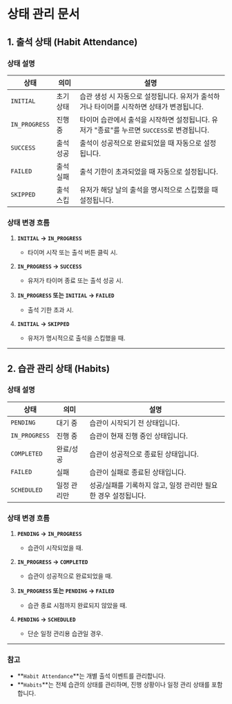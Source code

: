 # 상태 관리 문서

## 1. 출석 상태 (Habit Attendance)

### 상태 설명
| 상태        | 의미          | 설명                                                                          |
|-------------|---------------|-------------------------------------------------------------------------------|
| `INITIAL`   | 초기 상태     | 습관 생성 시 자동으로 설정됩니다. 유저가 출석하거나 타이머를 시작하면 상태가 변경됩니다. |
| `IN_PROGRESS`| 진행 중       | 타이머 습관에서 출석을 시작하면 설정됩니다. 유저가 "종료"를 누르면 `SUCCESS`로 변경됩니다. |
| `SUCCESS`   | 출석 성공     | 출석이 성공적으로 완료되었을 때 자동으로 설정됩니다.                            |
| `FAILED`    | 출석 실패     | 출석 기한이 초과되었을 때 자동으로 설정됩니다.                                   |
| `SKIPPED`   | 출석 스킵     | 유저가 해당 날의 출석을 명시적으로 스킵했을 때 설정됩니다.                        |

### 상태 변경 흐름
1. **`INITIAL` → `IN_PROGRESS`**
   - 타이머 시작 또는 출석 버튼 클릭 시.

2. **`IN_PROGRESS` → `SUCCESS`**
   - 유저가 타이머 종료 또는 출석 성공 시.

3. **`IN_PROGRESS` 또는 `INITIAL` → `FAILED`**
   - 출석 기한 초과 시.

4. **`INITIAL` → `SKIPPED`**
   - 유저가 명시적으로 출석을 스킵했을 때.

---

## 2. 습관 관리 상태 (Habits)

### 상태 설명
| 상태         | 의미          | 설명                                                                         |
|--------------|---------------|------------------------------------------------------------------------------|
| `PENDING`    | 대기 중        | 습관이 시작되기 전 상태입니다.                                                |
| `IN_PROGRESS`| 진행 중        | 습관이 현재 진행 중인 상태입니다.                                             |
| `COMPLETED`  | 완료/성공      | 습관이 성공적으로 종료된 상태입니다.                                          |
| `FAILED`     | 실패           | 습관이 실패로 종료된 상태입니다.                                             |
| `SCHEDULED`  | 일정 관리만    | 성공/실패를 기록하지 않고, 일정 관리만 필요한 경우 설정됩니다.                  |

### 상태 변경 흐름
1. **`PENDING` → `IN_PROGRESS`**
   - 습관이 시작되었을 때.

2. **`IN_PROGRESS` → `COMPLETED`**
   - 습관이 성공적으로 완료되었을 때.

3. **`IN_PROGRESS` 또는 `PENDING` → `FAILED`**
   - 습관 종료 시점까지 완료되지 않았을 때.

4. **`PENDING` → `SCHEDULED`**
   - 단순 일정 관리용 습관일 경우.

---

### 참고
- **`Habit Attendance`**는 개별 출석 이벤트를 관리합니다.
- **`Habits`**는 전체 습관의 상태를 관리하며, 진행 상황이나 일정 관리 상태를 포함합니다.
